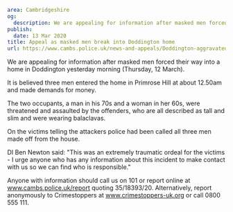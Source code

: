 ```yaml
area: Cambridgeshire
og:
  description: We are appealing for information after masked men forced their way into a home in Doddington yesterday morning (Thursday, 12 March).
publish:
  date: 13 Mar 2020
title: Appeal as masked men break into Doddington home
url: https://www.cambs.police.uk/news-and-appeals/Doddington-aggravated-burglary
```

We are appealing for information after masked men forced their way into a home in Doddington yesterday morning (Thursday, 12 March).

It is believed three men entered the home in Primrose Hill at about 12.50am and made demands for money.

The two occupants, a man in his 70s and a woman in her 60s, were threatened and assaulted by the offenders, who are all described as tall and slim and were wearing balaclavas.

On the victims telling the attackers police had been called all three men made off from the house.

DI Ben Newton said: "This was an extremely traumatic ordeal for the victims - I urge anyone who has any information about this incident to make contact with us so we can find who is responsible."

Anyone with information should call us on 101 or report online at www.cambs.police.uk/report quoting 35/18393/20. Alternatively, report anonymously to Crimestoppers at www.crimestoppers-uk.org or call 0800 555 111.
